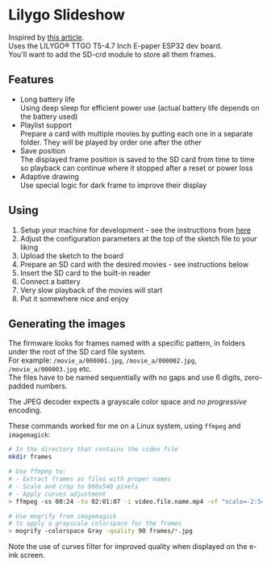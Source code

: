 # Lilygo Slideshow

Inspired by [this article](https://debugger.medium.com/how-to-build-a-very-slow-movie-player-in-2020-c5745052e4e4).  
Uses the LILYGO® TTGO T5-4.7 Inch E-paper ESP32 dev board.  
You'll want to add the SD-crd module to store all them frames.

## Features

- Long battery life  
  Using deep sleep for efficient power use (actual battery life depends on the battery used)
- Playlist support  
  Prepare a card with multiple movies by putting each one in a separate folder. They will be played by order one after the other
- Save position  
  The displayed frame position is saved to the SD card from time to time so playback can continue where it stopped after a reset or power loss
- Adaptive drawing  
  Use special logic for dark frame to improve their display

## Using

1. Setup your machine for development - see the instructions from [here](https://github.com/Xinyuan-LilyGO/LilyGo-EPD47)
2. Adjust the configuration parameters at the top of the sketch file to your liking
3. Upload the sketch to the board
4. Prepare an SD card with the desired movies - see instructions below
5. Insert the SD card to the built-in reader
6. Connect a battery
7. Very slow playback of the movies will start
8. Put it somewhere nice and enjoy

## Generating the images

The firmware looks for frames named with a specific pattern, in folders under the root of the SD card file system.  
For example: `/movie_a/000001.jpg`, `/movie_a/000002.jpg`, `/movie_a/000003.jpg` etc.  
The files have to be named sequentially with no gaps and use 6 digits, zero-padded numbers.

The JPEG decoder expects a grayscale color space and _no progressive_ encoding.

These commands worked for me on a Linux system, using `ffmpeg` and `imagemagick`:

```bash
# In the directory that contains the video file
mkdir frames

# Use ffmpeg to:
# - Extract frames as files with proper names
# - Scale and crop to 960x540 pixels
# - Apply curves adjustment
> ffmpeg -ss 00:24 -to 02:01:07 -i video.file.name.mp4 -vf "scale=-2:540,crop=960:540,eq=saturation=0,lutrgb='r=clipval:g=clipval:b=clipval',curves=all='0/0 0.06/0.23 0.13/0.41 0.200/0.55 0.37/0.70 0.63/0.84 1/1'" -r 1 -qscale:v 2 frames/%06d.jpg

# Use mogrify from imagemagick
# to apply a grayscale colorspace for the frames
> mogrify -colorspace Gray -quality 90 frames/*.jpg
```

Note the use of curves filter for improved quality when displayed on the e-ink screen.
